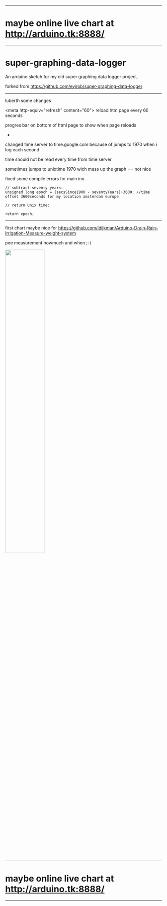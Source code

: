 --------------
# maybe online live chart at http://arduino.tk:8888/
--------------------
# super-graphing-data-logger
An arduino sketch for my old super graphing data logger project.

forked from https://github.com/evjrob/super-graphing-data-logger

--------------------------

luberth some changes

\<meta http-equiv="refresh" content="60"\> reload htm page every 60 seconds

progres bar on bottom of html page to show when page reloads

-

changed time server to time.google.com  because of jumps to 1970 when i log each second

time should not be read every time from time server

sometimes jumps to unixtime 1970 wich mess up the graph == not nice

fixed some compile errors for main ino

    // subtract seventy years: 
    unsigned long epoch = (secsSince1900 - seventyYears)+3600; //time offset 3600seconds for my location amsterdam europe 
    
    // return Unix time:
    
    return epoch;


---------------------



first chart maybe nice for https://github.com/ldijkman/Arduino-Drain-Rain-Irrigation-Measure-weight-system

pee measurement howmuch and when ;-)

<img src="https://github.com/ldijkman/super-graphing-data-logger/blob/master/images/first_chart.jpg" width="50%" heigth="50%">


--------------
# maybe online live chart at http://arduino.tk:8888/
--------------------
